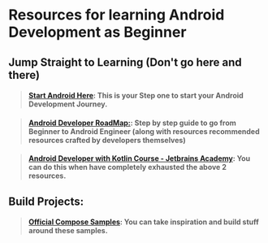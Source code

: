 # Resources for learning Android Development as Beginner

## Jump Straight to Learning (Don't go here and there)

> #### [Start Android Here](https://developer.android.com/courses/android-basics-compose/course): This is your Step one to start your Android Development Journey.

> #### [Android Developer RoadMap:](https://roadmap.sh/android): Step by step guide to go from Beginner to Android Engineer (along with resources recommended resources crafted by developers themselves)

> #### [Android Developer with Kotlin Course - Jetbrains Academy](https://hyperskill.org/courses/16?_gl=1*1h1ycmr*_gcl_au*MTc2NzYzOTgzOS4xNzM3NDM2ODMz*FPAU*MTc2NzYzOTgzOS4xNzM3NDM2ODMz*_ga*NDQ2MDg1ODEwLjE3MjUwMDM1Mzc.*_ga_9J976DJZ68*MTczNzQzNjgzNC4xMC4xLjE3Mzc0MzY4NjEuMzMuMC4w): You can do this when have completely exhausted the above 2 resources.


## Build Projects:

> #### [Official Compose Samples](https://github.com/android/compose-samples): You can take inspiration and build stuff around these samples.
